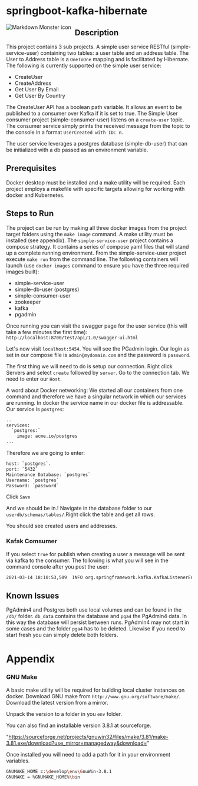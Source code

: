 # springboot-kafka-hibernate

<img src="https://lucid.app/publicSegments/view/8aed02c1-572c-4c96-b011-5864bf1dc5a7/image.png"
     alt="Markdown Monster icon"
     style="float: left; margin-right: 10px;" />

## Description

This project contains 3 sub projects. A simple user service RESTful (simple-service-user) containing two tables: a user table and an address table. The User to Address table is a `OneToOne` mapping and is facilitated by Hibernate. The following is currently supported on the simple user service:

* CreateUser
* CreateAddress
* Get User By Email
* Get User By Country

The CreateUser API has a boolean path variable. It allows an event to be published to a consumer over Kafka if it is set to true. The Simple User consumer project (simple-consumer-user) listens on a `create-user` topic. The consumer service simply prints the received message from the topic to the console in a format `UserCreated with ID: n`.

The user service leverages a postgres database (simple-db-user) that can be initialized with a db passed as an environment variable.

## Prerequisites

Docker desktop must be installed and a make utility will be required. Each project employs a makefile with specific targets allowing for working with docker and Kubernetes.

## Steps to Run

The project can be run by making all three docker images from the project target folders using the `make image` command. A make utility must be installed (see appendix). The `simple-service-user` project contains a compose strategy. It contains a series of compose yaml files that will stand up a complete running environment. From the simple-service-user project execute `make run` from the command line. The following containers will launch (use `docker images` command to ensure you have the three required images built):

* simple-service-user
* simple-db-user (postgres)
* simple-consumer-user
* zookeeper
* kafka
* pgadmin

Once running you can visit the swagger page for the user service (this will take a few minutes the first time):
`http://localhost:8700/test/api/1.0/swagger-ui.html`

Let's now visit `localhost:5454`. You will see the PGadmin login. Our login as set in our compose file is `admin@mydomain.com` and the password is `password`.

The first thing we will need to do is setup our connection. Right click Servers and select `create` followed by `server`. Go to the connection tab. We need to enter our `Host`.

A word about Docker networking:
We started all our containers from one command and therefore we have a singular network in which our services are running. In docker the service name in our docker file is addressable. Our service is `postgres`:

```bash
..
services:
  `postgres:`
    image: acme.io/postgres
...
```

Therefore we are going to enter:

```bash
host: `postgres`.
port: `5432`
Maintenance Database: `postgres`
Username: `postgres`
Password: `password`
```

Click `Save`

And we should be in.!
Navigate in the database folder to our `userdb/schemas/tables/`.Right click the table and get all rows.

You should see created users and addresses.

### Kafak Comsumer

If you select `true` for publish when creating a user a message will be sent via kafka to the consumer. The following is what you will see in the command console after you post the user:

```cmd
2021-03-14 18:10:53,509  INFO org.springframework.kafka.KafkaListenerEndpointContainer#0-0-C-1 com.acme.unified.user.consumer.kafka.KafkaConsumer receiveMessage - Received message='UserCreated with ID: 2' on topic='create-user'

```

## Known Issues

PgAdmin4 and Postgres both use local volumes and can be found in the `/db/` folder. `db_data` contains the database and `pga4` the PgAdmin4 data. In this way the database will persist between runs. PgAdmin4 may not start in some cases and the folder `pga4` has to be deleted. Likewise if you need to start fresh you can simply delete both folders.

# Appendix

### GNU Make

A basic make utility will be required for building local cluster instances on docker. Download GNU make from `http://www.gnu.org/software/make/`. Download the latest version from a mirror.

Unpack the version to a folder in you `env` folder.

You can also find an installable version 3.8.1 at sourceforge.

"https://sourceforge.net/projects/gnuwin32/files/make/3.81/make-3.81.exe/download?use_mirror=managedway&download="

Once installed you will need to add a path for it in your environment variables.

```bash
GNUMAKE_HOME c:\develop\env\GnuWin-3.8.1
GNUMAKE = %GNUMAKE_HOME%\bin

```
